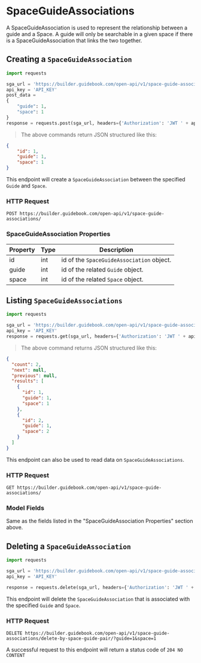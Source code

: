 # SpaceGuideAssociations

A SpaceGuideAssociation is used to represent the relationship between a guide and a Space. A guide will only be searchable in a given space if there is a SpaceGuideAssociation that links the two together.

## Creating a `SpaceGuideAssociation`

```python
import requests

sga_url = 'https://builder.guidebook.com/open-api/v1/space-guide-associations/'
api_key = 'API_KEY'
post_data =
{
    "guide": 1,
    "space": 1
}
response = requests.post(sga_url, headers={'Authorization': 'JWT ' + api_key}).json()
```

> The above commands return JSON structured like this:

```json
{
    "id": 1,
    "guide": 1,
    "space": 1
}
```

This endpoint will create a `SpaceGuideAssociation` between the specified `Guide` and `Space`.

### HTTP Request

`POST https://builder.guidebook.com/open-api/v1/space-guide-associations/`

### SpaceGuideAssociation Properties

Property           | Type        | Description
---------          | --------    | --------
id                 | int         | id of the `SpaceGuideAssociation` object.
guide              | int         | id of the related `Guide` object.
space              | int         | id of the related `Space` object.

## Listing `SpaceGuideAssociations`

```python
import requests

sga_url = 'https://builder.guidebook.com/open-api/v1/space-guide-associations/'
api_key = 'API_KEY'
response = requests.get(sga_url, headers={'Authorization': 'JWT ' + api_key}).json()
```

> The above command returns JSON structured like this:

```json
{
  "count": 2,
  "next": null,
  "previous": null,
  "results": [
    {
      "id": 1,
      "guide": 1,
      "space": 1
    },
    {
      "id": 2,
      "guide": 1,
      "space": 2
    }
  ]
}
```

This endpoint can also be used to read data on `SpaceGuideAssociations`.

### HTTP Request

`GET https://builder.guidebook.com/open-api/v1/space-guide-associations/`

### Model Fields

Same as the fields listed in the "SpaceGuideAssociation Properties" section above.

## Deleting a `SpaceGuideAssociation`

```python
import requests

sga_url = 'https://builder.guidebook.com/open-api/v1/space-guide-associations/delete-by-space-guide-pair/?guide=<id>&space=<id>'
api_key = 'API_KEY'

response = requests.delete(sga_url, headers={'Authorization': 'JWT ' + api_key}).json()
```

This endpoint will delete the `SpaceGuideAssociation` that is associated with the specified `Guide` and `Space`.

### HTTP Request

`DELETE https://builder.guidebook.com/open-api/v1/space-guide-associations/delete-by-space-guide-pair/?guide=1&space=1`

A successful request to this endpoint will return a status code of `204 NO CONTENT`

